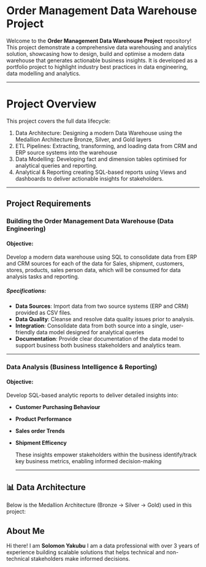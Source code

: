 # Order Management Data Warehouse Project

Welcome to the **Order Management Data Warehouse Project** repository!
This project demonstrate a comprehensive data warehousing and analytics solution, showcasing how to design, build and optimise a modern data warehouse that generates actionable business insights. 
It is developed as a portfolio project to highlight industry best practices in data engineering, data modelling and analytics.

---

# Project Overview
This project covers the full data lifecycle:
1. Data Architecture: Designing a modern Data Warehouse using the Medallion Architecture Bronze, Silver, and Gold layers
2. ETL Pipelines: Extracting, transforming, and loading data from CRM and ERP source systems into the warehouse
3. Data Modelling: Developing fact and dimension tables optimised for analytical queries and reporting.
4. Analytical & Reporting creating SQL-based reports using Views and dashboards to deliver actionable insights for stakeholders.

---

## Project Requirements

### Building the Order Management Data Warehouse (Data Engineering)

#### Objective:
Develop a modern data warehouse using SQL to consolidate data from ERP and CRM sources for each of the data for Sales, shipment, customers, stores, products,
sales person data, which will be consumed for  data analysis tasks and reporting.

##### Specifications: 
- **Data Sources**: Import data from two source systems (ERP and CRM) provided as CSV files.
- **Data Quality**: Cleanse and resolve data quality issues prior to analysis.
- **Integration**: Consolidate data from both source into a single, user-friendly data model designed
  for analytical queries
- **Documentation**: Provide clear documentation of the data model to support business both business
  stakeholders and analytics team.

  
---

### Data Analysis (Business Intelligence & Reporting)

####  Objective:

Develop SQL-based analytic reports to deliver detailed insights into:
- **Customer Purchasing Behaviour**
- **Product Performance**
- **Sales order Trends**
- **Shipment Efficency**
  
  These insights empower stakeholders within the business identify/track key business metrics,
  enabling informed decision-making

  ---
## 📊 Data Architecture  

Below is the Medallion Architecture (Bronze → Silver → Gold) used in this project:  





  ## About Me

  Hi there! I am **Solomon Yakubu** I am a data professional with over 3 years of experience building scalable solutions that helps technical and non-technical stakeholders make informed decisions.
